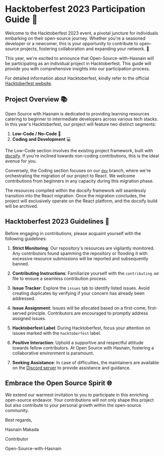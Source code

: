 # Hacktoberfest 2023 Participation Guide 🌟

Welcome to the Hacktoberfest 2023 event, a pivotal juncture for individuals embarking on their open-source journey. Whether you're a seasoned developer or a newcomer, this is your opportunity to contribute to open-source projects, fostering collaboration and expanding your network. 🚀

This year, we're excited to announce that Open-Source-with-Hasnain will be participating as an individual project in Hacktoberfest. This guide will provide you with comprehensive insights into our participation process.

For detailed information about Hacktoberfest, kindly refer to the official [Hacktoberfest website](https://hacktoberfest.co).

## Project Overview 📚

Open Source with Hasnain is dedicated to providing learning resources catering to beginner to intermediate developers across various tech stacks. In this year's Hacktoberfest, our project will feature two distinct segments:

1. **Low-Code / No-Code** 🧩
2. **Coding and Development** 💻

The Low-Code section involves the existing project framework, built with [docsify](https://docsify.js.org/#/). If you're inclined towards non-coding contributions, this is the ideal avenue for you.

Conversely, the Coding section focuses on our [`dev`](https://github.com/hasnainmakada-99/Open-Source-With-Hasnain/tree/dev) branch, where we're orchestrating the migration of our project to React. We welcome contributions from beginners in any capacity during this migration phase.

The resources compiled within the docsify framework will seamlessly transition into the React migration. Once the migration concludes, the project will exclusively operate on the React platform, and the docsify build will be archived.

## Hacktoberfest 2023 Guidelines 📜

Before engaging in contributions, please acquaint yourself with the following guidelines:

1. **Strict Monitoring**: Our repository's resources are vigilantly monitored. Any contributors found spamming the repository or flooding it with excessive resource submissions will be reported and subsequently banned.

2. **Contributing Instructions**: Familiarize yourself with the `contributing.md` file to ensure a seamless contribution process.

3. **Issue Tracker**: Explore the `issues` tab to identify listed issues. Avoid creating duplicates by verifying if your concern has already been addressed.

4. **Issue Assignment**: Issues will be allocated based on a first-come, first-served principle. Contributors are encouraged to promptly address assigned issues.

5. **Hacktoberfest Label**: During Hacktoberfest, focus your attention on issues marked with the `hacktoberfest` label.

6. **Positive Interaction**: Uphold a supportive and respectful attitude towards fellow contributors. At Open Source with Hasnain, fostering a collaborative environment is paramount.

7. **Seeking Assistance**: In case of difficulties, the maintainers are available on the [Discord server](https://discord.gg/d3uzRXFG9h) to provide assistance and guidance.

## Embrace the Open Source Spirit 🌐

We extend our warmest invitation to you to participate in this enriching open-source endeavor. Your contributions will not only shape this project but also contribute to your personal growth within the open-source community.

Best regards,

Hasnain Makada

Contributor

Open-Source-with-Hasnain

